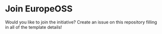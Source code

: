 # Join EuropeOSS

Would you like to join the initiative? Create an issue on this repository filling in all of the template details!


